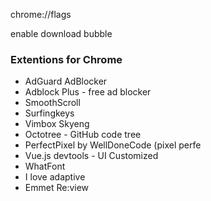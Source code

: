 chrome://flags

enable download bubble 

### Extentions for Chrome

- AdGuard AdBlocker
- Adblock Plus - free ad blocker
- SmoothScroll
- Surfingkeys
- Vimbox Skyeng
- Octotree - GitHub code tree
- PerfectPixel by WellDoneCode (pixel perfe
- Vue.js devtools - UI Customized
- WhatFont
- I love adaptive
- Emmet Re:view

